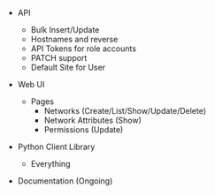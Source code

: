 * API
    - Bulk Insert/Update
    - Hostnames and reverse
    - API Tokens for role accounts
    - PATCH support
    - Default Site for User

* Web UI
    - Pages
        * Networks (Create/List/Show/Update/Delete)
        * Network Attributes (Show)
        * Permissions (Update)

* Python Client Library
    - Everything

* Documentation (Ongoing)
